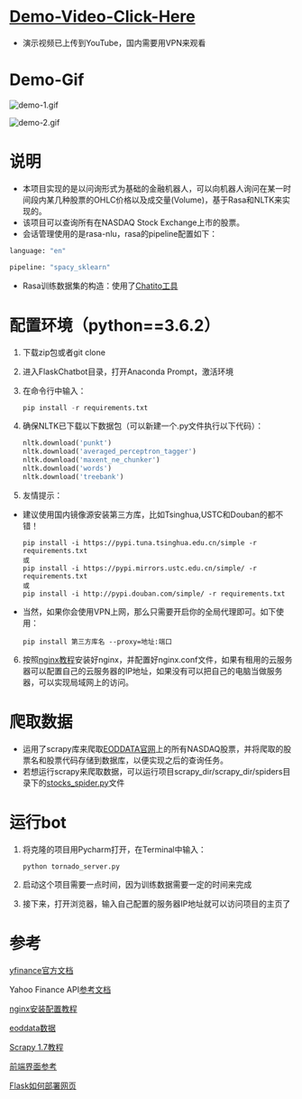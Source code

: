 # **[Demo-Video-Click-Here](https://youtu.be/J2aGm--ks6M)**

- 演示视频已上传到YouTube，国内需要用VPN来观看



# **Demo-Gif**

![demo-1.gif](https://github.com/AshleyXM/FlaskChatbot/blob/master/img/demo-1.gif)

![demo-2.gif](https://github.com/AshleyXM/FlaskChatbot/blob/master/img/demo-2.gif)



# **说明**

- 本项目实现的是以问询形式为基础的金融机器人，可以向机器人询问在某一时间段内某几种股票的OHLC价格以及成交量(Volume)，基于Rasa和NLTK来实现的。
- 该项目可以查询所有在NASDAQ Stock Exchange上市的股票。
- 会话管理使用的是rasa-nlu，rasa的pipeline配置如下：

```python
language: "en"

pipeline: "spacy_sklearn"
```

- Rasa训练数据集的构造：使用了[Chatito工具](https://rodrigopivi.github.io/Chatito/)



# **配置环境（python==3.6.2）**

1. 下载zip包或者git clone

2. 进入FlaskChatbot目录，打开Anaconda Prompt，激活环境

3. 在命令行中输入：

   ```python
   pip install -r requirements.txt
   ```

4. 确保NLTK已下载以下数据包（可以新建一个.py文件执行以下代码）：

   ```python
   nltk.download('punkt')
   nltk.download('averaged_perceptron_tagger')
   nltk.download('maxent_ne_chunker')
   nltk.download('words')
   nltk.download('treebank')
   ```

5. 友情提示：

- 建议使用国内镜像源安装第三方库，比如Tsinghua,USTC和Douban的都不错！

  ```
  pip install -i https://pypi.tuna.tsinghua.edu.cn/simple -r requirements.txt
  或
  pip install -i https://pypi.mirrors.ustc.edu.cn/simple/ -r requirements.txt
  或
  pip install -i http://pypi.douban.com/simple/ -r requirements.txt
  ```

- ​	当然，如果你会使用VPN上网，那么只需要开启你的全局代理即可。如下使用：

  ```
  pip install 第三方库名 --proxy=地址:端口
  ```

6. 按照[nginx教程](https://www.cnblogs.com/jiangwangxiang/p/8481661.html)安装好nginx，并配置好nginx.conf文件，如果有租用的云服务器可以配置自己的云服务器的IP地址，如果没有可以把自己的电脑当做服务器，可以实现局域网上的访问。



# **爬取数据**

- 运用了scrapy库来爬取[EODDATA官网](http://www.eoddata.com/)上的所有NASDAQ股票，并将爬取的股票名和股票代码存储到数据库，以便实现之后的查询任务。
- 若想运行scrapy来爬取数据，可以运行项目scrapy_dir/scrapy_dir/spiders目录下的[stocks_spider.py](https://github.com/AshleyXM/FlaskChatbot/blob/master/scrapy_dir/scrapy_dir/spiders/stocks_spider.py)文件



# **运行bot**

1. 将克隆的项目用Pycharm打开，在Terminal中输入：

   ```
   python tornado_server.py
   ```

   

2. 启动这个项目需要一点时间，因为训练数据需要一定的时间来完成

3. 接下来，打开浏览器，输入自己配置的服务器IP地址就可以访问项目的主页了

# **参考**

[yfinance官方文档](https://pypi.org/project/yfinance/)

Yahoo Finance API[参考文档](https://aroussi.com/post/python-yahoo-finance)

[nginx安装配置教程](https://www.cnblogs.com/jiangwangxiang/p/8481661.html)

[eoddata数据](http://eoddata.com/stocklist/NASDAQ/A.htm)

[Scrapy 1.7教程](https://www.osgeo.cn/scrapy/intro/tutorial.html)

[前端界面参考](https://blog.csdn.net/weixin_41606022/article/details/100867167)

[Flask如何部署网页](https://www.jianshu.com/p/c8b321087eca)
